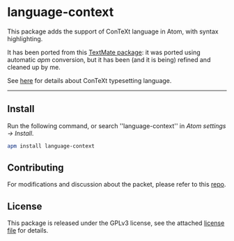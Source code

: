# language-context

This package adds the support of ConTeXt language in Atom, with syntax highlighting.

It has been ported from this [TextMate package](<https://github.com/pgundlach/context.tmbundle>): it was ported using automatic *apm* conversion, but it has been (and it is being) refined and cleaned up by me.

See [here](http://wiki.contextgarden.net/Main_Page) for details about ConTeXt typesetting language.

---

## Install
Run the following command, or search ''language-context'' in *Atom settings -> Install*.

```bash
apm install language-context
```

## Contributing
For modifications and discussion about the packet, please refer to this [repo](https://github.com/lobisquit/language-context).

## License
This package is released under the GPLv3 license, see the attached  [license file](https://github.com/lobisquit/language-context/blob/master/LICENSE) for details.
